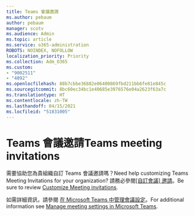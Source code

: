 ```yaml
---
title: Teams 會議邀請
ms.author: pebaum
author: pebaum
manager: scotv
ms.audience: Admin
ms.topic: article
ms.service: o365-administration
ROBOTS: NOINDEX, NOFOLLOW
localization_priority: Priority
ms.collection: Adm_O365
ms.custom:
- "9002511"
- "4892"
ms.openlocfilehash: 88b7cbbe36882e06400869fbd211bb6fe81e845c
ms.sourcegitcommit: 8bc60ec34bc1e40685e3976576e04a2623f63a7c
ms.translationtype: HT
ms.contentlocale: zh-TW
ms.lasthandoff: 04/15/2021
ms.locfileid: "51831005"
---
```

# <a name="teams-meeting-invitations"></a><span data-ttu-id="877c1-102">Teams 會議邀請</span><span class="sxs-lookup"><span data-stu-id="877c1-102">Teams meeting invitations</span></span>

<span data-ttu-id="877c1-103">需要協助您為貴組織自訂 Teams 會議邀請嗎？</span><span class="sxs-lookup"><span data-stu-id="877c1-103">Need help customizing Teams Meeting Invitations for your organization?</span></span> <span data-ttu-id="877c1-104">請務必參閱[[自訂會議] 邀請](https://docs.microsoft.com/microsoftteams/meeting-settings-in-teams#customize-meeting-invitations)。</span><span class="sxs-lookup"><span data-stu-id="877c1-104">Be sure to review [Customize Meeting invitations](https://docs.microsoft.com/microsoftteams/meeting-settings-in-teams#customize-meeting-invitations).</span></span>  

<span data-ttu-id="877c1-105">如需詳細資訊，請參閱 [在 Microsoft Teams 中管理會議設定](https://docs.microsoft.com/microsoftteams/meeting-settings-in-teams)。</span><span class="sxs-lookup"><span data-stu-id="877c1-105">For additional information see [Manage meeting settings in Microsoft Teams](https://docs.microsoft.com/microsoftteams/meeting-settings-in-teams).</span></span>
